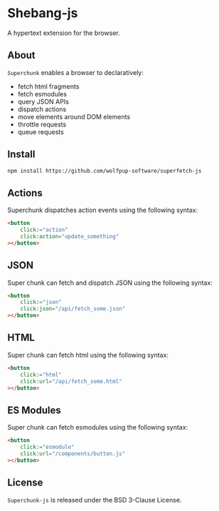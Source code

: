 # Shebang-js

A hypertext extension for the browser.

## About

`Superchunk` enables a browser to declaratively:

- fetch html fragments
- fetch esmodules
- query JSON APIs
- dispatch actions
- move elements around DOM elements
- throttle requests
- queue requests

## Install

```html
npm install https://github.com/wolfpup-software/superfetch-js
```

## Actions

Superchunk dispatches action events using the following syntax:

```html
<button
	click:="action"
	click:action="update_something"
></button>
```

## JSON

Super chunk can fetch and dispatch JSON using the following syntax:

```html
<button
	click:="json"
	click:json="/api/fetch_some.json"
></button>
```

## HTML

Super chunk can fetch html using the following syntax:

```html
<button
	click:="html"
	click:url="/api/fetch_some.html"
></button>
```

## ES Modules

Super chunk can fetch esmodules using the following syntax:

```html
<button
	click:="esmodule"
	click:url="/components/button.js"
></button>
```

## License

`Superchunk-js` is released under the BSD 3-Clause License.

